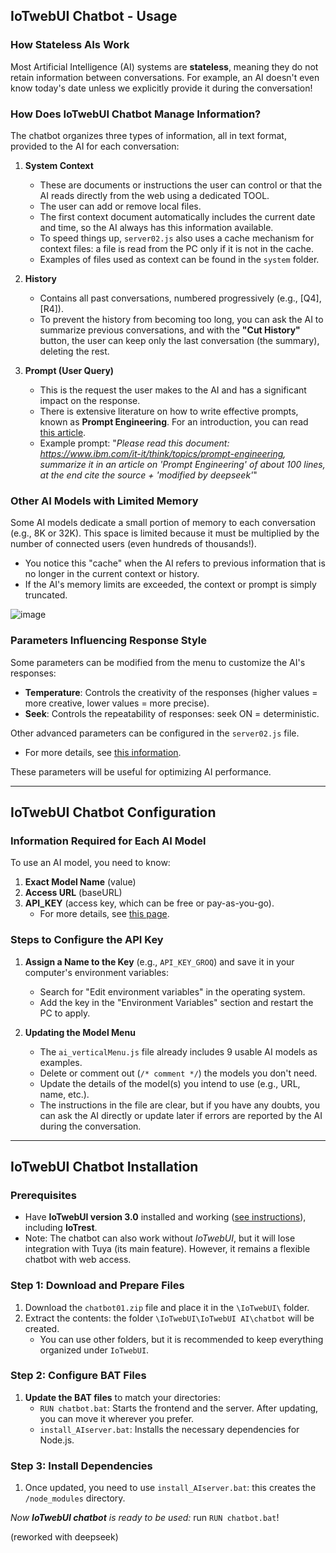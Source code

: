 ## IoTwebUI Chatbot - Usage

### **How Stateless AIs Work**

Most Artificial Intelligence (AI) systems are **stateless**, meaning they do not retain information between conversations. For example, an AI doesn't even know today's date unless we explicitly provide it during the conversation!

### **How Does IoTwebUI Chatbot Manage Information?**
The chatbot organizes three types of information, all in text format, provided to the AI for each conversation:

1. **System Context**
    - These are documents or instructions the user can control or that the AI reads directly from the web using a dedicated TOOL.
    - The user can add or remove local files.
    - The first context document automatically includes the current date and time, so the AI always has this information available.
    - To speed things up, `server02.js` also uses a cache mechanism for context files: a file is read from the PC only if it is not in the cache.
    - Examples of files used as context can be found in the `system` folder.

2. **History**
    - Contains all past conversations, numbered progressively (e.g., [Q4], [R4]).
    - To prevent the history from becoming too long, you can ask the AI to summarize previous conversations, and with the **"Cut History"** button, the user can keep only the last conversation (the summary), deleting the rest.

3. **Prompt (User Query)**
    - This is the request the user makes to the AI and has a significant impact on the response.
    - There is extensive literature on how to write effective prompts, known as **Prompt Engineering**. For an introduction, you can read [this article](https://github.com/msillano/IoTwebUI/blob/main/IoTwebUI%20AI/chatbot/system/info:%20Prompt%20Engineering.md).
    - Example prompt: "_Please read this document: https://www.ibm.com/it-it/think/topics/prompt-engineering, summarize it in an article on 'Prompt Engineering' of about 100 lines, at the end cite the source + 'modified by deepseek'_"

### **Other AI Models with Limited Memory**
Some AI models dedicate a small portion of memory to each conversation (e.g., 8K or 32K). This space is limited because it must be multiplied by the number of connected users (even hundreds of thousands!).
- You notice this "cache" when the AI refers to previous information that is no longer in the current context or history.
- If the AI's memory limits are exceeded, the context or prompt is simply truncated.

![image](https://github.com/user-attachments/assets/2d1204c5-8008-46f7-9f45-118dd1e91eb0)

### **Parameters Influencing Response Style**
Some parameters can be modified from the menu to customize the AI's responses:
- **Temperature**: Controls the creativity of the responses (higher values = more creative, lower values = more precise).
- **Seek**: Controls the repeatability of responses: seek ON = deterministic.

Other advanced parameters can be configured in the `server02.js` file.
- For more details, see [this information](https://github.com/msillano/IoTwebUI/blob/main/IoTwebUI%20AI/ai_proxy.md#async-function-updateconfigsessionid-configuration).

These parameters will be useful for optimizing AI performance.

---

## **IoTwebUI Chatbot Configuration**

### **Information Required for Each AI Model**
To use an AI model, you need to know:
1. **Exact Model Name** (value)
2. **Access URL** (baseURL)
3. **API_KEY** (access key, which can be free or pay-as-you-go).
    - For more details, see [this page](https://github.com/msillano/IoTwebUI/blob/main/IoTwebUI%20AI/LEGGIMI.md#ai-provider).

### **Steps to Configure the API Key**
1. **Assign a Name to the Key** (e.g., `API_KEY_GROQ`) and save it in your computer's environment variables:
    - Search for "Edit environment variables" in the operating system.
    - Add the key in the "Environment Variables" section and restart the PC to apply.

2. **Updating the Model Menu**
    - The `ai_verticalMenu.js` file already includes 9 usable AI models as examples.
    - Delete or comment out (`/* comment */`) the models you don't need.
    - Update the details of the model(s) you intend to use (e.g., URL, name, etc.).
    - The instructions in the file are clear, but if you have any doubts, you can ask the AI directly or update later if errors are reported by the AI during the conversation.

---

## **IoTwebUI Chatbot Installation**

### **Prerequisites**
- Have **IoTwebUI version 3.0** installed and working ([see instructions](https://github.com/msillano/IoTwebUI/blob/main/APP/LEGGIMI.md#installazione-e-uso)), including **IoTrest**.
- Note: The chatbot can also work without _IoTwebUI_, but it will lose integration with Tuya (its main feature). However, it remains a flexible chatbot with web access.

### **Step 1: Download and Prepare Files**
1. Download the `chatbot01.zip` file and place it in the `\IoTwebUI\` folder.
2. Extract the contents: the folder `\IoTwebUI\IoTwebUI AI\chatbot` will be created.
    - You can use other folders, but it is recommended to keep everything organized under `IoTwebUI`.

### **Step 2: Configure BAT Files**
1. **Update the BAT files** to match your directories:
    - `RUN chatbot.bat`: Starts the frontend and the server. After updating, you can move it wherever you prefer.
    - `install_AIserver.bat`: Installs the necessary dependencies for Node.js.

### **Step 3: Install Dependencies**
1. Once updated, you need to use `install_AIserver.bat`: this creates the `/node_modules` directory.

_Now **IoTwebUI chatbot** is ready to be used:_ run `RUN chatbot.bat`!

(reworked with deepseek)
